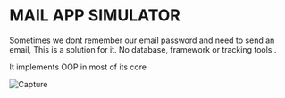 # MAIL APP SIMULATOR


Sometimes we dont remember our email password and need to send an email, This is a solution for it. No database, framework or tracking tools .

It implements OOP in most of its core

![Capture](https://user-images.githubusercontent.com/67919419/147540436-46c52582-9d81-4dab-97fb-e3bebacb026d.PNG)
